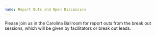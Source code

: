 ```yaml
---
name: Report Outs and Open Discussion
---
```

Please join us in the Carolina Ballroom for report outs from the break out
sessions, which will be given by facilitators or break out leads.
